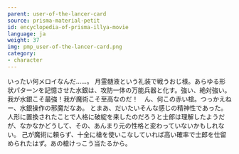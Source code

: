 ```yaml
---
parent: user-of-the-lancer-card
source: prisma-material-petit
id: encyclopedia-of-prisma-illya-movie
language: ja
weight: 37
img: pmp_user-of-the-lancer-card.png
category:
- character
---
```


いったい何メロイなんだ……。
月霊髄液という礼装で戦うおじ様。あらゆる形状パターンを記憶させた水銀は、攻防一体の万能兵器と化す。強い、絶対強い。我が水銀こそ最強！我が魔術こそ至高なのだ！　ん、何この赤い槍。つっかえねー、水銀操作の邪魔だなあ。
とまあ、だいたいそんな感じの精神性であった。人形に置換されたことで人格に破綻を来したのだろうと士郎は理解したようだが、なかなかどうして、その、あんまり元の性格と変わっていないかもしれない。
己が魔術に頼らず、十全に槍を使いこなしていれば高い確率で士郎を仕留められたはず。あの槍けっこう当たるから。
